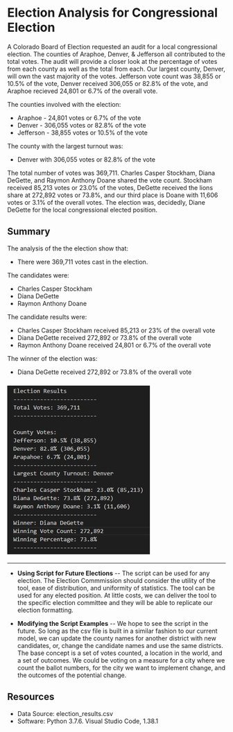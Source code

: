 # Election Analysis for Congressional Election

A Colorado Board of Election requested an audit for a local congressional election. The counties of Araphoe, Denver, & Jefferson all contributed to the total votes. The audit will provide a closer look at the percentage of votes from each county as well as the total from each. Our largest county, Denver, will own the vast majority of the votes. Jefferson vote count was 38,855 or 10.5% of the vote, Denver received 306,055 or 82.8% of the vote, and Araphoe recieved 24,801 or 6.7% of the overall vote. 

The counties involved with the election:
- Araphoe - 24,801 votes or 6.7% of the vote
- Denver - 306,055 votes or 82.8% of the vote
- Jefferson - 38,855 votes or 10.5% of the vote

The county with the largest turnout was:
- Denver with 306,055 votes or 82.8% of the vote

The total number of votes was 369,711. Charles Casper Stockham, Diana DeGette, and Raymon Anthony Doane shared the vote count. Stockham received 85,213 votes or 23.0% of the votes, DeGette received the lions share at 272,892 votes or 73.8%, and our third place is Doane with 11,606 votes or 3.1% of the overall votes. The election was, decidedly, Diane DeGette for the local congressional elected position. 

## Summary
The analysis of the the election show that:
- There were 369,711 votes cast in the election.

The candidates were:
- Charles Casper Stockham
- Diana DeGette
- Raymon Anthony Doane

The candidate results were:
- Charles Casper Stockham received 85,213 or 23% of the overall vote
- Diana DeGette received 272,892 or 73.8% of the overall vote
- Raymon Anthony Doane received 24,801 or 6.7% of the overall vote

The winner of the election was:
- Diana DeGette received 272,892 or 73.8% of the overall vote
    
### ![Election Results](https://github.com/ScottyMacCVC/Election_Analysis/blob/main/Election%20Results.jpg) 
    
---

- **Using Script for Future Elections**
-- The script can be used for any election. The Election Commmission should consider the utility of the tool, ease of distribution, and uniformity of statistics. The tool can be used for any elected position. At little costs, we can deliver the tool to the specific election committee and they will be able to replicate our election formatting. 

- **Modifying the Script Examples**
-- We hope to see the script in the future. So long as the csv file is built in a similar fashion to our current model, we can update the county names for another district with new candidates, or, change the candidate names and use the same districts. The base concept is a set of votes counted, a location in the world, and a set of outcomes. We could be voting on a measure for a city where we count the ballot numbers, for the city we want to implement change, and the outcomes of the potential change. 

## Resources
- Data Source: election_results.csv
- Software: Python 3.7.6. Visual Studio Code, 1.38.1
